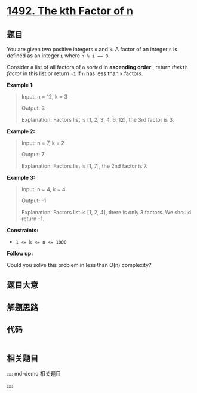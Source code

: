 # [1492. The kth Factor of n](https://leetcode.com/problems/the-kth-factor-of-n/)

## 题目

You are given two positive integers `n` and `k`. A factor of an integer `n` is
defined as an integer `i` where `n % i == 0`.

Consider a list of all factors of `n` sorted in **ascending order** , return
_the_`kth` _factor_ in this list or return `-1` if `n` has less than `k`
factors.



**Example 1:**

> Input: n = 12, k = 3
> 
> Output: 3
> 
> Explanation: Factors list is [1, 2, 3, 4, 6, 12], the 3rd factor is 3.

**Example 2:**

> Input: n = 7, k = 2
> 
> Output: 7
> 
> Explanation: Factors list is [1, 7], the 2nd factor is 7.

**Example 3:**

> Input: n = 4, k = 4
> 
> Output: -1
> 
> Explanation: Factors list is [1, 2, 4], there is only 3 factors. We should return -1.

**Constraints:**

  * `1 <= k <= n <= 1000`



**Follow up:**

Could you solve this problem in less than O(n) complexity?


## 题目大意

## 解题思路

## 代码

```javascript

```

## 相关题目

:::: md-demo 相关题目

::::
